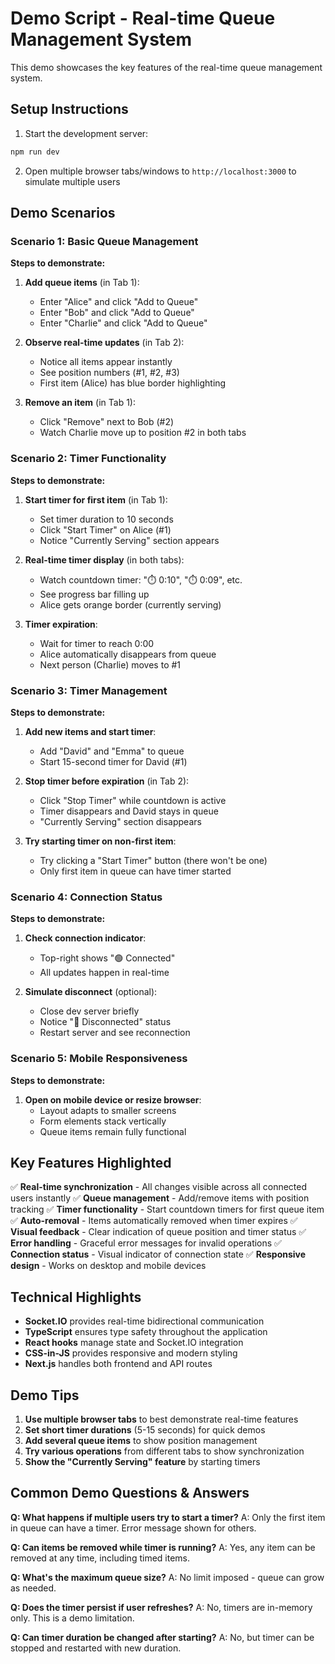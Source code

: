 # Demo Script - Real-time Queue Management System

This demo showcases the key features of the real-time queue management system.

## Setup Instructions

1. Start the development server:
```bash
npm run dev
```

2. Open multiple browser tabs/windows to `http://localhost:3000` to simulate multiple users

## Demo Scenarios

### Scenario 1: Basic Queue Management

**Steps to demonstrate:**

1. **Add queue items** (in Tab 1):
   - Enter "Alice" and click "Add to Queue"
   - Enter "Bob" and click "Add to Queue" 
   - Enter "Charlie" and click "Add to Queue"

2. **Observe real-time updates** (in Tab 2):
   - Notice all items appear instantly
   - See position numbers (#1, #2, #3)
   - First item (Alice) has blue border highlighting

3. **Remove an item** (in Tab 1):
   - Click "Remove" next to Bob (#2)
   - Watch Charlie move up to position #2 in both tabs

### Scenario 2: Timer Functionality

**Steps to demonstrate:**

1. **Start timer for first item** (in Tab 1):
   - Set timer duration to 10 seconds
   - Click "Start Timer" on Alice (#1)
   - Notice "Currently Serving" section appears

2. **Real-time timer display** (in both tabs):
   - Watch countdown timer: "⏱️ 0:10", "⏱️ 0:09", etc.
   - See progress bar filling up
   - Alice gets orange border (currently serving)

3. **Timer expiration**:
   - Wait for timer to reach 0:00
   - Alice automatically disappears from queue
   - Next person (Charlie) moves to #1

### Scenario 3: Timer Management

**Steps to demonstrate:**

1. **Add new items and start timer**:
   - Add "David" and "Emma" to queue
   - Start 15-second timer for David (#1)

2. **Stop timer before expiration** (in Tab 2):
   - Click "Stop Timer" while countdown is active
   - Timer disappears and David stays in queue
   - "Currently Serving" section disappears

3. **Try starting timer on non-first item**:
   - Try clicking a "Start Timer" button (there won't be one)
   - Only first item in queue can have timer started

### Scenario 4: Connection Status

**Steps to demonstrate:**

1. **Check connection indicator**:
   - Top-right shows "🟢 Connected"
   - All updates happen in real-time

2. **Simulate disconnect** (optional):
   - Close dev server briefly
   - Notice "🔴 Disconnected" status
   - Restart server and see reconnection

### Scenario 5: Mobile Responsiveness

**Steps to demonstrate:**

1. **Open on mobile device or resize browser**:
   - Layout adapts to smaller screens
   - Form elements stack vertically
   - Queue items remain fully functional

## Key Features Highlighted

✅ **Real-time synchronization** - All changes visible across all connected users instantly
✅ **Queue management** - Add/remove items with position tracking
✅ **Timer functionality** - Start countdown timers for first queue item
✅ **Auto-removal** - Items automatically removed when timer expires
✅ **Visual feedback** - Clear indication of queue position and timer status
✅ **Error handling** - Graceful error messages for invalid operations
✅ **Connection status** - Visual indicator of connection state
✅ **Responsive design** - Works on desktop and mobile devices

## Technical Highlights

- **Socket.IO** provides real-time bidirectional communication
- **TypeScript** ensures type safety throughout the application
- **React hooks** manage state and Socket.IO integration
- **CSS-in-JS** provides responsive and modern styling
- **Next.js** handles both frontend and API routes

## Demo Tips

1. **Use multiple browser tabs** to best demonstrate real-time features
2. **Set short timer durations** (5-15 seconds) for quick demos
3. **Add several queue items** to show position management
4. **Try various operations** from different tabs to show synchronization
5. **Show the "Currently Serving" feature** by starting timers

## Common Demo Questions & Answers

**Q: What happens if multiple users try to start a timer?**
A: Only the first item in queue can have a timer. Error message shown for others.

**Q: Can items be removed while timer is running?**
A: Yes, any item can be removed at any time, including timed items.

**Q: What's the maximum queue size?**
A: No limit imposed - queue can grow as needed.

**Q: Does the timer persist if user refreshes?**
A: No, timers are in-memory only. This is a demo limitation.

**Q: Can timer duration be changed after starting?**
A: No, but timer can be stopped and restarted with new duration.